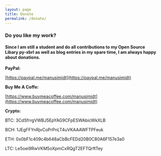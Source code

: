 ```yaml
---
layout: page
title: Donate
permalink: /donate/
---
```


### Do you like my work? 

#### Since I am still a student and do all contributions to my Open Source Libary **py-xbrl** as well as blog entries in my spare time, I am always happy about donations. 

**PayPal:**

[https://paypal.me/manusimidt](https://paypal.me/manusimidt)

**Buy Me A Coffe:**

[https://www.buymeacoffee.com/manusimidt](https://www.buymeacoffee.com/manusimidt)

**Crypto:**

BTC: 3CdSfrrgVWBJ5EpYAG9CFpESWAbicWkXLB

BCH: 1JEgFFYnRjvCoPrPnLT4uVKAAAWFTPFeuk

ETH: 0x0bF1c409c4b648aCbBcFEDd20B0C80A6F157e3a0

LTC: Le5oei9RwVKM5oXpmCxRQgT2EFTQrftTey
